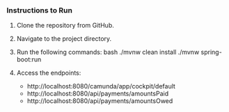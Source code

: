 ### Instructions to Run
1. Clone the repository from GitHub.
2. Navigate to the project directory.
3. Run the following commands: bash
   ./mvnw clean install
   ./mvnw spring-boot:run
   
4. Access the endpoints:
   - http://localhost:8080/camunda/app/cockpit/default
   - http://localhost:8080/api/payments/amountsPaid
   - http://localhost:8080/api/payments/amountsOwed

